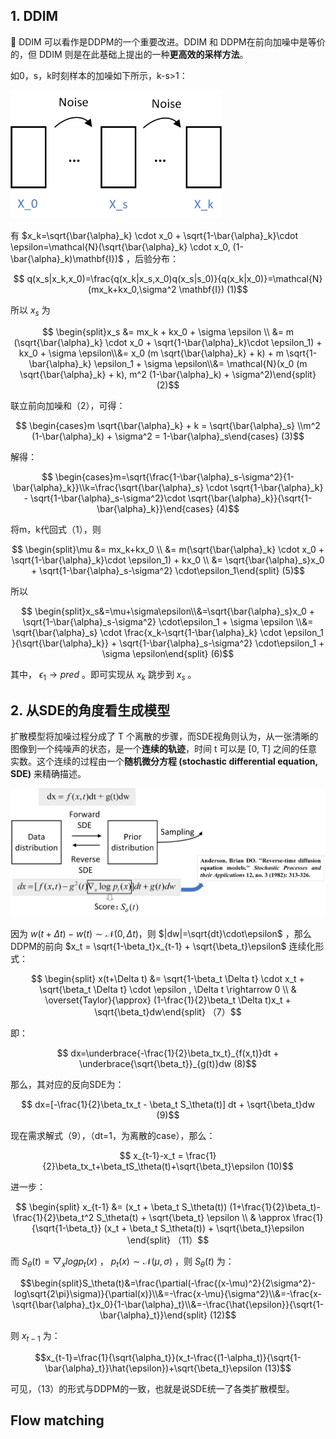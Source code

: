 ## 1. DDIM

:rocket: DDIM 可以看作是DDPM的一个重要改进。DDIM 和 DDPM在前向加噪中是等价的，但 DDIM 则是在此基础上提出的一种**更高效的采样方法**。

如0，s，k时刻样本的加噪如下所示，k-s>1：

<img src="images/ddim.png" alt="ddim" style="zoom:33%;" />

有 $x_k=\sqrt{\bar{\alpha}_k} \cdot x_0 + \sqrt{1-\bar{\alpha}_k}\cdot \epsilon=\mathcal{N}(\sqrt{\bar{\alpha}_k} \cdot x_0, (1-\bar{\alpha}_k)\mathbf{I})$ ，后验分布：

```math
​								 q(x_s|x_k,x_0)=\frac{q(x_k|x_s,x_0)q(x_s|s_0)}{q(x_k|x_0)}=\mathcal{N}(mx_k+kx_0,\sigma^2 \mathbf{I})    							(1)
```
所以 $x_s$ 为

```math
 \begin{split}x_s &= mx_k + kx_0 + \sigma \epsilon \\ &= m (\sqrt{\bar{\alpha}_k} \cdot x_0 + \sqrt{1-\bar{\alpha}_k}\cdot \epsilon_1) + kx_0 + \sigma \epsilon\\&= x_0 (m \sqrt{\bar{\alpha}_k} + k) + m \sqrt{1-\bar{\alpha}_k} \epsilon_1 + \sigma \epsilon\\&= \mathcal{N}(x_0 (m \sqrt{\bar{\alpha}_k} + k), m^2 (1-\bar{\alpha}_k) + \sigma^2)\end{split}   (2)
```

联立前向加噪和（2），可得：

```math
​	\begin{cases}m \sqrt{\bar{\alpha}_k} + k = \sqrt{\bar{\alpha}_s} \\m^2 (1-\bar{\alpha}_k) + \sigma^2 = 1-\bar{\alpha}_s\end{cases}					(3)
```

解得：

```math
​	\begin{cases}m=\sqrt{\frac{1-\bar{\alpha}_s-\sigma^2}{1-\bar{\alpha}_k}}\\k=\frac{\sqrt{\bar{\alpha}_s} \cdot \sqrt{1-\bar{\alpha}_k} - \sqrt{1-\bar{\alpha}_s-\sigma^2}\cdot \sqrt{\bar{\alpha}_k}}{\sqrt{1-\bar{\alpha}_k}}\end{cases}					(4)
```

将m，k代回式（1），则

```math
	\begin{split}\mu &= mx_k+kx_0 \\ &= m(\sqrt{\bar{\alpha}_k} \cdot x_0 + \sqrt{1-\bar{\alpha}_k}\cdot \epsilon_1) + kx_0 \\ &= \sqrt{\bar{\alpha}_s}x_0 + \sqrt{1-\bar{\alpha}_s-\sigma^2} \cdot\epsilon_1\end{split}						 (5)
```

所以

```math
	\begin{split}x_s&=\mu+\sigma\epsilon\\&=\sqrt{\bar{\alpha}_s}x_0 + \sqrt{1-\bar{\alpha}_s-\sigma^2} \cdot\epsilon_1 + \sigma \epsilon \\&= \sqrt{\bar{\alpha}_s} \cdot \frac{x_k-\sqrt{1-\bar{\alpha}_k} \cdot \epsilon_1 }{\sqrt{\bar{\alpha}_k}} + \sqrt{1-\bar{\alpha}_s-\sigma^2} \cdot\epsilon_1 + \sigma \epsilon\end{split}        (6)
```

其中， $\epsilon_1\rightarrow pred$ 。即可实现从 $x_k$ 跳步到 $x_s$ 。



## 2. 从SDE的角度看生成模型

扩散模型将加噪过程分成了 T 个离散的步骤，而SDE视角则认为，从一张清晰的图像到一个纯噪声的状态，是一个**连续的轨迹**，时间 t 可以是 [0, T] 之间的任意实数。这个连续的过程由一个**随机微分方程 (stochastic differential equation, SDE)** 来精确描述。

![SDE](images/SDE.png)

因为 $w(t+\Delta t)-w(t) \sim \mathcal{N}(0,\Delta t)$，则 $|dw|=\sqrt{dt}\cdot\epsilon$ ，那么DDPM的前向 $x_t = \sqrt{1-\beta_t}x_{t-1} + \sqrt{\beta_t}\epsilon$ 连续化形式：

```math
​	\begin{split} x(t+\Delta t) &= \sqrt{1-\beta_t \Delta t} \cdot x_t + \sqrt{\beta_t \Delta t} \cdot \epsilon , \Delta t \rightarrow 0 \\ & \overset{Taylor}{\approx} (1-\frac{1}{2}\beta_t \Delta t)x_t + \sqrt{\beta_t}dw\end{split}       		    （7）
```

即：
```math
	dx=\underbrace{-\frac{1}{2}\beta_tx_t}_{f(x,t)}dt + \underbrace{\sqrt{\beta_t}}_{g(t)}dw   												 (8)
```
那么，其对应的反向SDE为：
```math
​	dx=[-\frac{1}{2}\beta_tx_t - \beta_t S_\theta(t)] dt + \sqrt{\beta_t}dw        				    (9)
```
现在需求解式（9），（dt=1，为离散的case），那么：
```math
​	x_{t-1}-x_t = \frac{1}{2}\beta_tx_t+\beta_tS_\theta(t)+\sqrt{\beta_t}\epsilon				(10)
```
进一步：
```math
​	\begin{split} x_{t-1} &= (x_t + \beta_t S_\theta(t)) (1+\frac{1}{2}\beta_t)-\frac{1}{2}\beta_t^2 S_\theta(t) + \sqrt{\beta_t} \epsilon \\ & \approx \frac{1}{\sqrt{1-\beta_t}} (x_t + \beta_t S_\theta(t)) + \sqrt{\beta_t}\epsilon \end{split}  （11）
```
而 $S_\theta(t)=\bigtriangledown_xlogp_t(x)$ ， $p_t(x)\sim\mathcal{N}(\mu, \sigma)$ ，则 $S_\theta(t)$ 为：
```math
\begin{split}S_\theta(t)&=\frac{\partial(-\frac{(x-\mu)^2}{2\sigma^2}- log\sqrt{2\pi}\sigma)}{\partial(x)}\\&=-\frac{x-\mu}{\sigma^2}\\&=-\frac{x-\sqrt{\bar{\alpha}_t}x_0}{1-\bar{\alpha}_t}\\&=-\frac{\hat{\epsilon}}{\sqrt{1-\bar{\alpha}_t}}\end{split}          (12)
```
则 $x_{t-1}$ 为：
```math
x_{t-1}=\frac{1}{\sqrt{\alpha_t}}(x_t-\frac{(1-\alpha_t)}{\sqrt{1-\bar{\alpha}_t}}\hat{\epsilon})+\sqrt{\beta_t}\epsilon     (13)
```
可见，（13）的形式与DDPM的一致，也就是说SDE统一了各类扩散模型。

## Flow matching
```see Flow matching.md

